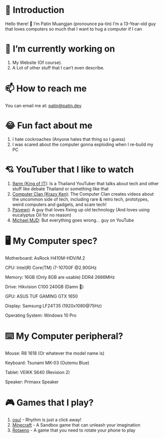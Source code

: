 # 🙏 Introduction

Hello there! 👋 I’m Patin Muangjan (pronounce pa-tin) I’m a 13-Year-old guy that loves computers so much that I want to hug a computer if I can

# 🔭 I’m currently working on

1. My Website (Of course).
2. A Lot of other stuff that I can’t even describe.

# 📫 How to reach me

You can email me at: [patin@patin.dev](mailto:patin@patin.dev)

# 😂 Fun fact about me

1. I hate cockroaches (Anyone hates that thing so I guess)
2. I was scared about the computer gonna exploding when I re-build my PC

# 💘 YouTuber that I like to watch

1. [9arm (King of IT)](https://www.youtube.com/@9arm.): Is a Thailand YouTuber that talks about tech and other stuff like debate Thailand or something like that
2. [Computer Clan (Krazy Ken)](https://www.youtube.com/@ComputerClan): The Computer Clan creates videos about the uncommon side of tech, including rare & retro tech, prototypes, weird computers and gadgets, and scam tech!
3. [Psivewri](https://www.youtube.com/@psivewri): A guy that loves fixing up old technology (And loves using eucalyptus Oil for no reason)
4. [Michael MJD](https://mjd.yt): But everything goes wrong… guy on YouTube

# 🖥️ My Computer spec?

Motherboard: AsRock H410M-HDV/M.2

CPU: Intel(R) Core(TM) i7-10700F @2.90GHz

Memory: 16GB (Only 8GB are usable) DDR4 2666MHz

Drive: Hikvision C100 240GB (Damn 🥺)

GPU: ASUS TUF GAMING GTX 1650

Display: Samsung LF24T35 (1920x1080@75Hz)

Operating System: Windows 10 Pro

# ⌨️ My Computer peripheral?

Mouse: R8 1618 (Or whatever the model name is)

Keyboard: Tsunami MK-03 (Outemu Blue)

Tablet: VEIKK S640 (Revision 2)

Speaker: Primaxx Speaker

# 🎮 Games that I play?

1. [osu!](http://osu.ppy.sh) - Rhythm is just a click away!
2. [Minecraft](https://minecraft.net) - A Sandbox game that can unleash your imagination
3. [Rotaeno](https://rotaeno.com) - A game that you need to rotate your phone to play

<!--
**patin-osu/patin-osu** is a ✨ _special_ ✨ repository because its `README.md` (this file) appears on your GitHub profile.

Here are some ideas to get you started:

- 🔭 I’m currently working on ...
- 🌱 I’m currently learning ...
- 👯 I’m looking to collaborate on ...
- 🤔 I’m looking for help with ...
- 💬 Ask me about ...
- 📫 How to reach me: ...
- 😄 Pronouns: ...
- ⚡ Fun fact: ...
-->
